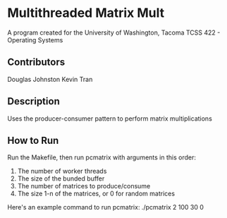 # Multithreaded Matrix Mult
A program created for the University of Washington, Tacoma TCSS 422 - Operating Systems

## Contributors
Douglas Johnston
Kevin Tran

## Description
Uses the producer-consumer pattern to perform matrix multiplications

## How to Run
Run the Makefile, then run pcmatrix with arguments in this order:
1. The number of worker threads
2. The size of the bunded buffer
3. The number of matrices to produce/consume
4. The size 1-n of the matrices, or 0 for random matrices

Here's an example command to run pcmatrix:
./pcmatrix 2 100 30 0
